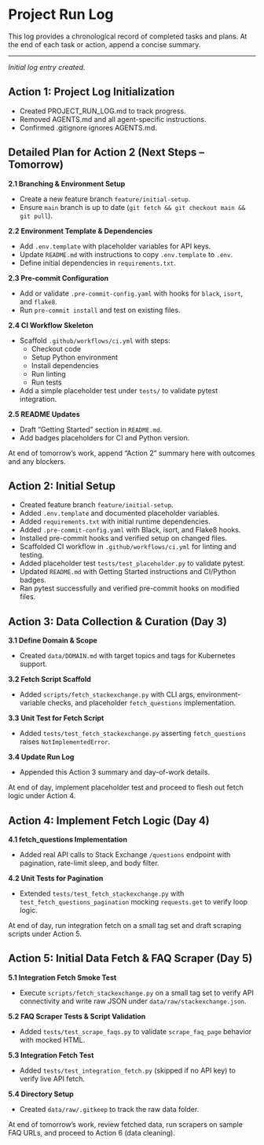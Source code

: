 # Project Run Log

This log provides a chronological record of completed tasks and plans. At the end of each task or action, append a concise summary.

---

*Initial log entry created.*

## Action 1: Project Log Initialization

- Created PROJECT_RUN_LOG.md to track progress.
- Removed AGENTS.md and all agent-specific instructions.
- Confirmed .gitignore ignores AGENTS.md.

## Detailed Plan for Action 2 (Next Steps – Tomorrow)

**2.1 Branching & Environment Setup**
- Create a new feature branch `feature/initial-setup`.
- Ensure `main` branch is up to date (`git fetch && git checkout main && git pull`).

**2.2 Environment Template & Dependencies**
- Add `.env.template` with placeholder variables for API keys.
- Update `README.md` with instructions to copy `.env.template` to `.env`.
- Define initial dependencies in `requirements.txt`.

**2.3 Pre-commit Configuration**
- Add or validate `.pre-commit-config.yaml` with hooks for `black`, `isort`, and `flake8`.
- Run `pre-commit install` and test on existing files.

**2.4 CI Workflow Skeleton**
- Scaffold `.github/workflows/ci.yml` with steps:
  - Checkout code
  - Setup Python environment
  - Install dependencies
  - Run linting
  - Run tests
- Add a simple placeholder test under `tests/` to validate pytest integration.

**2.5 README Updates**
- Draft “Getting Started” section in `README.md`.
- Add badges placeholders for CI and Python version.

At end of tomorrow’s work, append “Action 2” summary here with outcomes and any blockers.

## Action 2: Initial Setup

- Created feature branch `feature/initial-setup`.
- Added `.env.template` and documented placeholder variables.
- Added `requirements.txt` with initial runtime dependencies.
- Added `.pre-commit-config.yaml` with Black, isort, and Flake8 hooks.
- Installed pre-commit hooks and verified setup on changed files.
- Scaffolded CI workflow in `.github/workflows/ci.yml` for linting and testing.
- Added placeholder test `tests/test_placeholder.py` to validate pytest.
- Updated `README.md` with Getting Started instructions and CI/Python badges.
- Ran pytest successfully and verified pre-commit hooks on modified files.

## Action 3: Data Collection & Curation (Day 3)

**3.1 Define Domain & Scope**
- Created `data/DOMAIN.md` with target topics and tags for Kubernetes support.

**3.2 Fetch Script Scaffold**
- Added `scripts/fetch_stackexchange.py` with CLI args, environment-variable checks, and placeholder `fetch_questions` implementation.

**3.3 Unit Test for Fetch Script**
- Added `tests/test_fetch_stackexchange.py` asserting `fetch_questions` raises `NotImplementedError`.

**3.4 Update Run Log**
- Appended this Action 3 summary and day-of-work details.

At end of day, implement placeholder test and proceed to flesh out fetch logic under Action 4.

## Action 4: Implement Fetch Logic (Day 4)

**4.1 fetch_questions Implementation**
- Added real API calls to Stack Exchange `/questions` endpoint with pagination, rate-limit sleep, and body filter.

**4.2 Unit Tests for Pagination**
- Extended `tests/test_fetch_stackexchange.py` with `test_fetch_questions_pagination` mocking `requests.get` to verify loop logic.

At end of day, run integration fetch on a small tag set and draft scraping scripts under Action 5.

## Action 5: Initial Data Fetch & FAQ Scraper (Day 5)

**5.1 Integration Fetch Smoke Test**
- Execute `scripts/fetch_stackexchange.py` on a small tag set to verify API connectivity and write raw JSON under `data/raw/stackexchange.json`.

**5.2 FAQ Scraper Tests & Script Validation**
- Added `tests/test_scrape_faqs.py` to validate `scrape_faq_page` behavior with mocked HTML.

**5.3 Integration Fetch Test**
- Added `tests/test_integration_fetch.py` (skipped if no API key) to verify live API fetch.

**5.4 Directory Setup**
- Created `data/raw/.gitkeep` to track the raw data folder.

At end of tomorrow’s work, review fetched data, run scrapers on sample FAQ URLs, and proceed to Action 6 (data cleaning).
